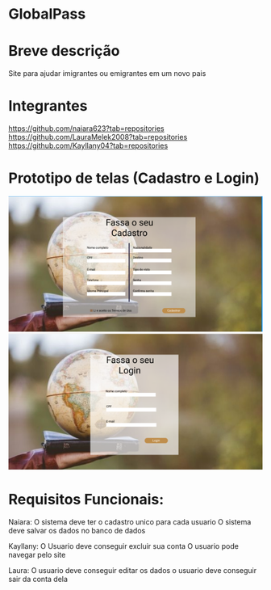 # GlobalPass

# Breve descrição
Site para ajudar imigrantes ou emigrantes em um novo pais 

# Integrantes
https://github.com/naiara623?tab=repositories
https://github.com/LauraMelek2008?tab=repositories
https://github.com/Kayllany04?tab=repositories

# Prototipo de telas (Cadastro e Login)

![alt text](image.png)
![alt text](image-1.png)

# Requisitos Funcionais:


 Naiara: 
O sistema deve ter o cadastro unico para cada usuario
O sistema deve salvar os dados no banco de dados
 
 Kayllany: 
O Usuario deve conseguir excluir sua conta
O usuario pode navegar pelo site

 Laura:
O usuario deve conseguir editar os dados
o usuario deve conseguir sair da conta dela

